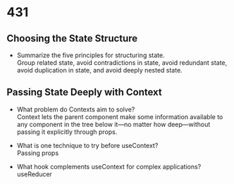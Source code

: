 # 431

## Choosing the State Structure

- Summarize the five principles for structuring state.  
Group related state, avoid contradictions in state, avoid redundant state, avoid duplication in state, and avoid deeply nested state.

## Passing State Deeply with Context

- What problem do Contexts aim to solve?  
Context lets the parent component make some information available to any component in the tree below it—no matter how deep—without passing it explicitly through props.

- What is one technique to try before useContext?  
Passing props

- What hook complements useContext for complex applications?  
useReducer

